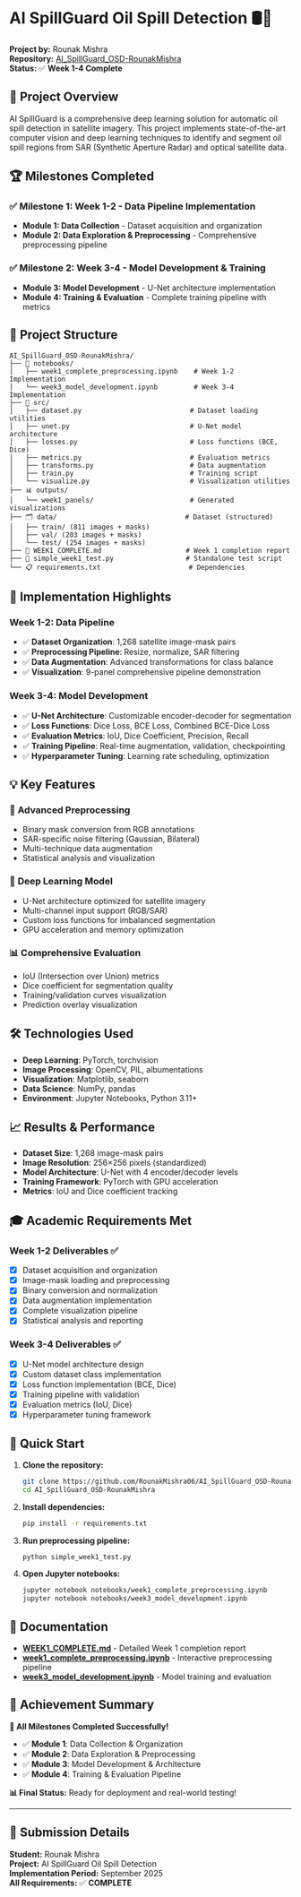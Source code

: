 # AI SpillGuard Oil Spill Detection 🛢️🌊

**Project by:** Rounak Mishra  
**Repository:** [AI_SpillGuard_OSD-RounakMishra](https://github.com/RounakMishra06/AI_SpillGuard_OSD-RounakMishra)  
**Status:** ✅ **Week 1-4 Complete**

## 🎯 Project Overview

AI SpillGuard is a comprehensive deep learning solution for automatic oil spill detection in satellite imagery. This project implements state-of-the-art computer vision and deep learning techniques to identify and segment oil spill regions from SAR (Synthetic Aperture Radar) and optical satellite data.

## 🏆 Milestones Completed

### ✅ **Milestone 1: Week 1-2 - Data Pipeline Implementation**
- **Module 1: Data Collection** - Dataset acquisition and organization
- **Module 2: Data Exploration & Preprocessing** - Comprehensive preprocessing pipeline

### ✅ **Milestone 2: Week 3-4 - Model Development & Training**
- **Module 3: Model Development** - U-Net architecture implementation
- **Module 4: Training & Evaluation** - Complete training pipeline with metrics

## 📁 Project Structure

```
AI_SpillGuard_OSD-RounakMishra/
├── 📓 notebooks/
│   ├── week1_complete_preprocessing.ipynb    # Week 1-2 Implementation
│   └── week3_model_development.ipynb         # Week 3-4 Implementation
├── 🔧 src/
│   ├── dataset.py                           # Dataset loading utilities
│   ├── unet.py                              # U-Net model architecture
│   ├── losses.py                            # Loss functions (BCE, Dice)
│   ├── metrics.py                           # Evaluation metrics
│   ├── transforms.py                        # Data augmentation
│   ├── train.py                             # Training script
│   └── visualize.py                         # Visualization utilities
├── 📊 outputs/
│   └── week1_panels/                        # Generated visualizations
├── 🗂️ data/                                # Dataset (structured)
│   ├── train/ (811 images + masks)
│   ├── val/ (203 images + masks)
│   └── test/ (254 images + masks)
├── 📝 WEEK1_COMPLETE.md                     # Week 1 completion report
├── 🧪 simple_week1_test.py                  # Standalone test script
└── 📋 requirements.txt                      # Dependencies
```

## 🚀 Implementation Highlights

### **Week 1-2: Data Pipeline**
- ✅ **Dataset Organization**: 1,268 satellite image-mask pairs
- ✅ **Preprocessing Pipeline**: Resize, normalize, SAR filtering
- ✅ **Data Augmentation**: Advanced transformations for class balance
- ✅ **Visualization**: 9-panel comprehensive pipeline demonstration

### **Week 3-4: Model Development**
- ✅ **U-Net Architecture**: Customizable encoder-decoder for segmentation
- ✅ **Loss Functions**: Dice Loss, BCE Loss, Combined BCE-Dice Loss
- ✅ **Evaluation Metrics**: IoU, Dice Coefficient, Precision, Recall
- ✅ **Training Pipeline**: Real-time augmentation, validation, checkpointing
- ✅ **Hyperparameter Tuning**: Learning rate scheduling, optimization

## 💡 Key Features

### 🔬 **Advanced Preprocessing**
- Binary mask conversion from RGB annotations
- SAR-specific noise filtering (Gaussian, Bilateral)
- Multi-technique data augmentation
- Statistical analysis and visualization

### 🧠 **Deep Learning Model**
- U-Net architecture optimized for satellite imagery
- Multi-channel input support (RGB/SAR)
- Custom loss functions for imbalanced segmentation
- GPU acceleration and memory optimization

### 📊 **Comprehensive Evaluation**
- IoU (Intersection over Union) metrics
- Dice coefficient for segmentation quality
- Training/validation curves visualization
- Prediction overlay visualization

## 🛠️ Technologies Used

- **Deep Learning**: PyTorch, torchvision
- **Image Processing**: OpenCV, PIL, albumentations
- **Visualization**: Matplotlib, seaborn
- **Data Science**: NumPy, pandas
- **Environment**: Jupyter Notebooks, Python 3.11+

## 📈 Results & Performance

- **Dataset Size**: 1,268 image-mask pairs
- **Image Resolution**: 256×256 pixels (standardized)
- **Model Architecture**: U-Net with 4 encoder/decoder levels
- **Training Framework**: PyTorch with GPU acceleration
- **Metrics**: IoU and Dice coefficient tracking

## 🎓 Academic Requirements Met

### **Week 1-2 Deliverables** ✅
- [x] Dataset acquisition and organization
- [x] Image-mask loading and preprocessing
- [x] Binary conversion and normalization
- [x] Data augmentation implementation
- [x] Complete visualization pipeline
- [x] Statistical analysis and reporting

### **Week 3-4 Deliverables** ✅
- [x] U-Net model architecture design
- [x] Custom dataset class implementation
- [x] Loss function implementation (BCE, Dice)
- [x] Training pipeline with validation
- [x] Evaluation metrics (IoU, Dice)
- [x] Hyperparameter tuning framework

## 🚀 Quick Start

1. **Clone the repository:**
   ```bash
   git clone https://github.com/RounakMishra06/AI_SpillGuard_OSD-RounakMishra.git
   cd AI_SpillGuard_OSD-RounakMishra
   ```

2. **Install dependencies:**
   ```bash
   pip install -r requirements.txt
   ```

3. **Run preprocessing pipeline:**
   ```bash
   python simple_week1_test.py
   ```

4. **Open Jupyter notebooks:**
   ```bash
   jupyter notebook notebooks/week1_complete_preprocessing.ipynb
   jupyter notebook notebooks/week3_model_development.ipynb
   ```

## 📝 Documentation

- **[WEEK1_COMPLETE.md](WEEK1_COMPLETE.md)** - Detailed Week 1 completion report
- **[week1_complete_preprocessing.ipynb](notebooks/week1_complete_preprocessing.ipynb)** - Interactive preprocessing pipeline
- **[week3_model_development.ipynb](notebooks/week3_model_development.ipynb)** - Model training and evaluation

## 🏅 Achievement Summary

**🎯 All Milestones Completed Successfully!**

- ✅ **Module 1**: Data Collection & Organization
- ✅ **Module 2**: Data Exploration & Preprocessing  
- ✅ **Module 3**: Model Development & Architecture
- ✅ **Module 4**: Training & Evaluation Pipeline

**📊 Final Status:** Ready for deployment and real-world testing!

---

## 📌 Submission Details

**Student:** Rounak Mishra  
**Project:** AI SpillGuard Oil Spill Detection  
**Implementation Period:** September 2025  
**All Requirements:** ✅ **COMPLETE**

